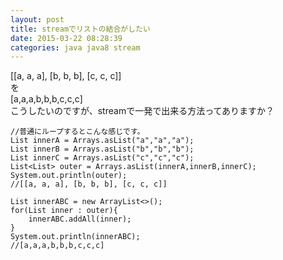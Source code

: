 ```yaml
---
layout: post
title: streamでリストの結合がしたい
date: 2015-03-22 08:28:39
categories: java java8 stream
---
```

<p>[[a, a, a], [b, b, b], [c, c, c]]<br>
を<br>
[a,a,a,b,b,b,c,c,c]<br>
こうしたいのですが、streamで一発で出来る方法ってありますか？</p>

<pre><code>//普通にループするとこんな感じです。
List innerA = Arrays.asList("a","a","a");
List innerB = Arrays.asList("b","b","b");
List innerC = Arrays.asList("c","c","c");
List&lt;List&gt; outer = Arrays.asList(innerA,innerB,innerC);
System.out.println(outer);
//[[a, a, a], [b, b, b], [c, c, c]]

List innerABC = new ArrayList&lt;&gt;();
for(List inner : outer){
    innerABC.addAll(inner);
}
System.out.println(innerABC);
//[a,a,a,b,b,b,c,c,c]
</code></pre>
